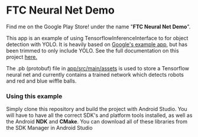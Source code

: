 # FTC Neural Net Demo
Find me on the Google Play Store! under the name "**FTC Neural Net Demo**".

This app is an example of using TensorflowInferenceInterface to for object detection with YOLO. It is heavily based on <a href="https://github.com/tensorflow/tensorflow/tree/master/tensorflow/examples/android">Google's example app</a>, but has been trimmed to only include YOLO. See the full documentation on this project <a href="http://github.com/kerrj/yoloparser">here.</a>

The .pb (protobuf) file in <a href="/app/src/main/assets">app/src/main/assets</a> is used to store a Tensorflow neural net and currently contains a trained network which detects robots and red and blue wiffle balls.

### Using this example
Simply clone this repository and build the project with Android Studio. You will have to have all the correct SDK's and platform tools installed, as well as the Android **NDK** and **CMake**. You can download all of these libraries from the SDK Manager in Android Studio
